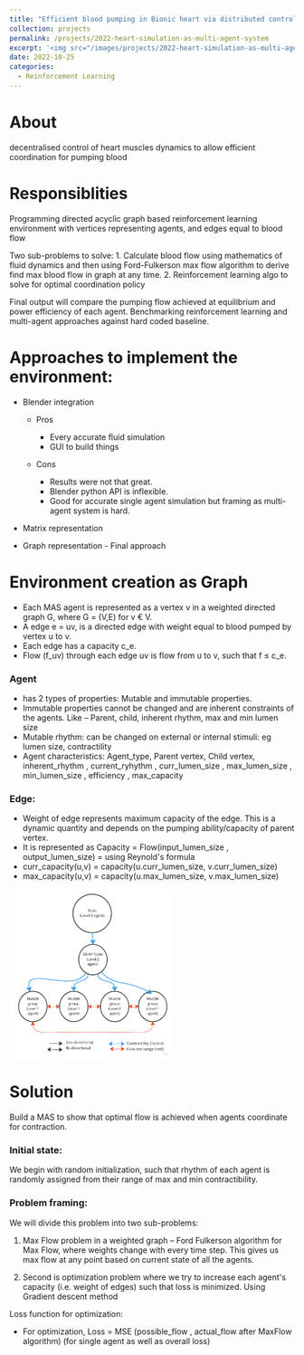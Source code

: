 ```yaml
---
title: "Efficient blood pumping in Bionic heart via distributed control as Multi-agent system"
collection: projects
permalink: /projects/2022-heart-simulation-as-multi-agent-system
excerpt: '<img src="/images/projects/2022-heart-simulation-as-multi-agent-system-main_idea.jpg" alt="Logo" width="150" height="100" /> Project for Multirobot systems (CS-7631), MSCS Gatech, USA'
date: 2022-10-25
categories:
  - Reinforcement Learning
---
```


 

# About
decentralised control of heart muscles dynamics to allow efficient coordination for pumping blood

# Responsiblities
Programming directed acyclic graph based reinforcement learning environment with vertices representing agents, and edges equal to blood flow

Two sub-problems to solve: 1. Calculate blood flow using mathematics of fluid dynamics and then using Ford-Fulkerson max flow algorithm to derive find max blood flow in graph at any time. 2. Reinforcement learning algo to solve for optimal coordination policy

Final output will compare the pumping flow achieved at equilibrium and power efficiency of each agent. Benchmarking reinforcement learning and multi-agent approaches against hard coded baseline. 


# Approaches to implement the environment:
- Blender integration
	- Pros
	    - Every accurate fluid simulation
	    - GUI to build things

	- Cons
	    - Results were not that great.
	    - Blender python API is inflexible.
	    - Good for accurate single agent simulation but framing as multi-agent system is hard.

- Matrix representation
- Graph representation - Final approach 


# Environment creation as Graph 
- Each MAS agent is represented as a vertex v in a weighted directed graph G, where G = (V,E) for v € V. 
- A edge e = uv, is a directed edge with weight equal to blood pumped by vertex u to v. 
- Each edge has a capacity c_e. 
- Flow (f_uv) through each edge uv is flow from u to v, such that f ≤ c_e.  

### Agent 
- has 2 types of properties: Mutable and immutable properties. 
- Immutable properties cannot be changed and are inherent constraints of the agents. Like – Parent, child, inherent rhythm, max and min lumen size 
- Mutable rhythm: can be changed on external or internal stimuli: eg lumen size, contractility 
- Agent characteristics: Agent_type, Parent vertex, Child vertex, inherent_rhythm  , current_ryhythm  , curr_lumen_size , max_lumen_size , min_lumen_size , efficiency , max_capacity 

### Edge: 
- Weight of edge represents maximum capacity of the edge. This is a dynamic quantity and depends on the pumping ability/capacity of parent vertex.
- It is represented as  Capacity = Flow(input_lumen_size , output_lumen_size) = using Reynold's formula
- curr_capacity(u,v) = capacity(u.curr_lumen_size, v.curr_lumen_size)
- max_capacity(u,v) = capacity(u.max_lumen_size, v.max_lumen_size)


<img src="/images/projects/2022-heart-simulation-as-multi-agent-system-main_idea.jpg" height="300" />


# Solution

Build a MAS to show that optimal flow is achieved when agents coordinate for contraction. 

### Initial state: 

We begin with random initialization, such that rhythm of each agent is randomly assigned from their range of max and min contractibility. 

### Problem framing:

 We will divide this problem into two sub-problems: 

1. Max Flow problem in a weighted graph – Ford Fulkerson algorithm for Max Flow, where weights change with every time step. This gives us max flow at any point based on current state of all the agents. 

2.  Second is optimization problem where we try to increase each agent's capacity (i.e. weight of edges) such that loss is minimized. Using Gradient descent method

Loss function for optimization: 
- For optimization,  Loss = MSE (possible_flow , actual_flow after MaxFlow algorithm) (for single agent as well as overall loss)